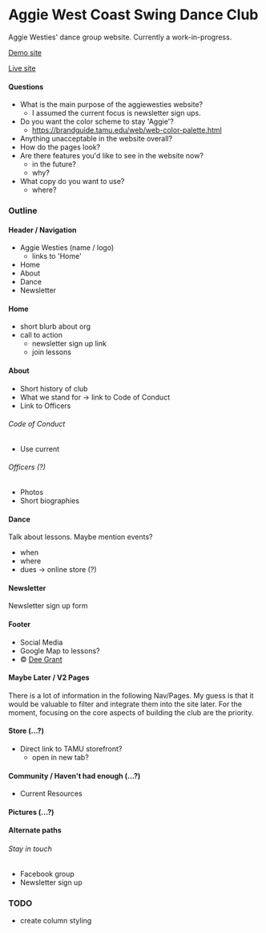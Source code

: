 # Aggie West Coast Swing Dance Club
Aggie Westies' dance group website. Currently a work-in-progress.

[Demo site](https://aggiewesties.netlify.com)

[Live site](https://www.aggiewesties.org)

#### Questions
- What is the main purpose of the aggiewesties website?
  - I assumed the current focus is newsletter sign ups.
- Do you want the color scheme to stay 'Aggie'?
  - https://brandguide.tamu.edu/web/web-color-palette.html
- Anything unacceptable in the website overall?
- How do the pages look?
- Are there features you'd like to see in the website now?
  - in the future?
  - why?
- What copy do you want to use?
  - where?
  
### Outline

#### Header / Navigation
- Aggie Westies (name / logo)
  - links to 'Home'
- Home
- About
- Dance
- Newsletter

#### Home
- short blurb about org
- call to action
  - newsletter sign up link
  - join lessons

#### About
- Short history of club
- What we stand for -> link to Code of Conduct
- Link to Officers
###### Code of Conduct
- Use current 
###### Officers (?)
- Photos
- Short biographies

#### Dance
Talk about lessons. Maybe mention events?
- when
- where
- dues -> online store (?)

#### Newsletter
Newsletter sign up form

#### Footer
- Social Media
- Google Map to lessons?
- &copy; [Dee Grant](https://www.deegrant.com)

#### Maybe Later / V2 Pages
There is a lot of information in the following Nav/Pages. My guess is that it would be valuable to filter and integrate them into the site later.
For the moment, focusing on the core aspects of building the club are the priority.
#### Store (...?)
- Direct link to TAMU storefront?
    - open in new tab?
#### Community / Haven't had enough (...?)
- Current Resources
#### Pictures (...?)


#### Alternate paths
###### Stay in touch
- Facebook group
- Newsletter sign up

### TODO
- create column styling
